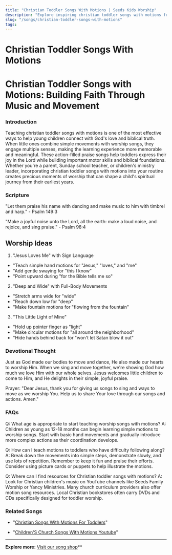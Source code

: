 ```yaml
---
title: "Christian Toddler Songs With Motions | Seeds Kids Worship"
description: "Explore inspiring christian toddler songs with motions for children's worship and faith development. Biblical music resources for families and ministry."
slug: "/songs/christian-toddler-songs-with-motions"
tags:
---
```


# Christian Toddler Songs With Motions

# Christian Toddler Songs with Motions: Building Faith Through Music and Movement

### Introduction
Teaching christian toddler songs with motions is one of the most effective ways to help young children connect with God's love and biblical truth. When little ones combine simple movements with worship songs, they engage multiple senses, making the learning experience more memorable and meaningful. These action-filled praise songs help toddlers express their joy in the Lord while building important motor skills and biblical foundations. Whether you're a parent, Sunday school teacher, or children's ministry leader, incorporating christian toddler songs with motions into your routine creates precious moments of worship that can shape a child's spiritual journey from their earliest years.

### Scripture
"Let them praise his name with dancing and make music to him with timbrel and harp." - Psalm 149:3

"Make a joyful noise unto the Lord, all the earth: make a loud noise, and rejoice, and sing praise." - Psalm 98:4

## Worship Ideas
1. "Jesus Loves Me" with Sign Language
- "Teach simple hand motions for "Jesus," "loves," and "me"
- "Add gentle swaying for "this I know"
- "Point upward during "for the Bible tells me so"

2. "Deep and Wide" with Full-Body Movements
- "Stretch arms wide for "wide"
- "Reach down low for "deep"
- "Make fountain motions for "flowing from the fountain"

3. "This Little Light of Mine"
- "Hold up pointer finger as "light"
- "Make circular motions for "all around the neighborhood"
- "Hide hands behind back for "won't let Satan blow it out"

### Devotional Thought
Just as God made our bodies to move and dance, He also made our hearts to worship Him. When we sing and move together, we're showing God how much we love Him with our whole selves. Jesus welcomes little children to come to Him, and He delights in their simple, joyful praise.

Prayer: "Dear Jesus, thank you for giving us songs to sing and ways to move as we worship You. Help us to share Your love through our songs and actions. Amen."

### FAQs
Q: What age is appropriate to start teaching worship songs with motions?
A: Children as young as 12-18 months can begin learning simple motions to worship songs. Start with basic hand movements and gradually introduce more complex actions as their coordination develops.

Q: How can I teach motions to toddlers who have difficulty following along?
A: Break down the movements into simple steps, demonstrate slowly, and use lots of repetition. Remember to keep it fun and praise their efforts. Consider using picture cards or puppets to help illustrate the motions.

Q: Where can I find resources for Christian toddler songs with motions?
A: Look for Christian children's music on YouTube channels like Seeds Family Worship or Yancy Ministries. Many church curriculum providers also offer motion song resources. Local Christian bookstores often carry DVDs and CDs specifically designed for toddler worship.

### Related Songs

- "[Christian Songs With Motions For Toddlers](/songs/christian-songs-with-motions-for-toddlers/)"

- "[Children'S Church Songs With Motions Youtube](/songs/children-s-church-songs-with-motions-youtube/)"

---

**Explore more:** [Visit our song shop](https://seedskidsworship.com/shop)**

<!-- Schema Markup -->
<script type="application/ld+json">
{
  "@context": "https://schema.org",
  "@type": "MusicRecording",
  "name": "Christian Toddler Songs With Motions",
  "byArtist": {
    "@type": "MusicGroup",
    "name": "Seeds Kids Worship"
  },
  "isFamilyFriendly": true,
  "url": "https://seedskidsworship.com/songs/christian-toddler-songs-with-motions/"
}
</script>